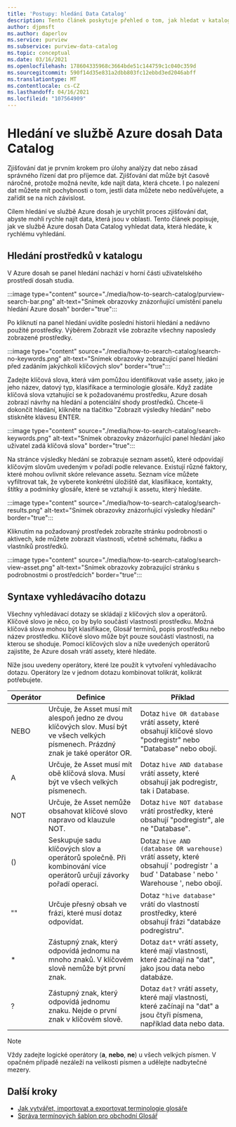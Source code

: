 ```yaml
---
title: 'Postupy: hledání Data Catalog'
description: Tento článek poskytuje přehled o tom, jak hledat v katalogu dat.
author: djpmsft
ms.author: daperlov
ms.service: purview
ms.subservice: purview-data-catalog
ms.topic: conceptual
ms.date: 03/16/2021
ms.openlocfilehash: 178604335968c3664bde51c144759c1c040c359d
ms.sourcegitcommit: 590f14d35e831a2dbb803fc12ebbd3ed2046abff
ms.translationtype: MT
ms.contentlocale: cs-CZ
ms.lasthandoff: 04/16/2021
ms.locfileid: "107564909"
---
```

# <a name="search-the-azure-purview-data-catalog"></a>Hledání ve službě Azure dosah Data Catalog

Zjišťování dat je prvním krokem pro úlohy analýzy dat nebo zásad správného řízení dat pro příjemce dat. Zjišťování dat může být časově náročné, protože možná nevíte, kde najít data, která chcete. I po nalezení dat můžete mít pochybnosti o tom, jestli data můžete nebo nedůvěřujete, a zařídit se na nich závislost.

Cílem hledání ve službě Azure dosah je urychlit proces zjišťování dat, abyste mohli rychle najít data, která jsou v oblasti. Tento článek popisuje, jak ve službě Azure dosah Data Catalog vyhledat data, která hledáte, k rychlému vyhledání.

## <a name="search-the-catalog-for-assets"></a>Hledání prostředků v katalogu

V Azure dosah se panel hledání nachází v horní části uživatelského prostředí dosah studia.

:::image type="content" source="./media/how-to-search-catalog/purview-search-bar.png" alt-text="Snímek obrazovky znázorňující umístění panelu hledání Azure dosah" border="true":::

Po kliknutí na panel hledání uvidíte poslední historii hledání a nedávno použité prostředky. Výběrem Zobrazit vše zobrazíte všechny naposledy zobrazené prostředky.

:::image type="content" source="./media/how-to-search-catalog/search-no-keywords.png" alt-text="Snímek obrazovky zobrazující panel hledání před zadáním jakýchkoli klíčových slov" border="true":::

Zadejte klíčová slova, která vám pomůžou identifikovat vaše assety, jako je jeho název, datový typ, klasifikace a terminologie glosáře. Když zadáte klíčová slova vztahující se k požadovanému prostředku, Azure dosah zobrazí návrhy na hledání a potenciální shody prostředků. Chcete-li dokončit hledání, klikněte na tlačítko "Zobrazit výsledky hledání" nebo stiskněte klávesu ENTER.

:::image type="content" source="./media/how-to-search-catalog/search-keywords.png" alt-text="Snímek obrazovky znázorňující panel hledání jako uživatel zadá klíčová slova" border="true":::

Na stránce výsledky hledání se zobrazuje seznam assetů, které odpovídají klíčovým slovům uvedeným v pořadí podle relevance. Existují různé faktory, které mohou ovlivnit skóre relevance assetu. Seznam více můžete vyfiltrovat tak, že vyberete konkrétní úložiště dat, klasifikace, kontakty, štítky a podmínky glosáře, které se vztahují k assetu, který hledáte.

:::image type="content" source="./media/how-to-search-catalog/search-results.png" alt-text="Snímek obrazovky znázorňující výsledky hledání" border="true":::

 Kliknutím na požadovaný prostředek zobrazíte stránku podrobnosti o aktivech, kde můžete zobrazit vlastnosti, včetně schématu, řádku a vlastníků prostředků.

:::image type="content" source="./media/how-to-search-catalog/search-view-asset.png" alt-text="Snímek obrazovky zobrazující stránku s podrobnostmi o prostředcích" border="true":::

## <a name="search-query-syntax"></a>Syntaxe vyhledávacího dotazu

Všechny vyhledávací dotazy se skládají z klíčových slov a operátorů. Klíčové slovo je něco, co by bylo součástí vlastností prostředku. Možná klíčová slova mohou být klasifikace, Glosář termínů, popis prostředku nebo název prostředku. Klíčové slovo může být pouze součástí vlastnosti, na kterou se shoduje. Pomocí klíčových slov a níže uvedených operátorů zajistíte, že Azure dosah vrátí assety, které hledáte. 

Níže jsou uvedeny operátory, které lze použít k vytvoření vyhledávacího dotazu. Operátory lze v jednom dotazu kombinovat tolikrát, kolikrát potřebujete.

| Operátor | Definice | Příklad |
| -------- | ---------- | ------- |
| NEBO | Určuje, že Asset musí mít alespoň jedno ze dvou klíčových slov. Musí být ve všech velkých písmenech. Prázdný znak je také operátor OR.  | Dotaz `hive OR database` vrátí assety, které obsahují klíčové slovo "podregistr" nebo "Database" nebo obojí. |
| A | Určuje, že Asset musí mít obě klíčová slova. Musí být ve všech velkých písmenech. | Dotaz `hive AND database` vrátí assety, které obsahují jak podregistr, tak i Database. |
| NOT | Určuje, že Asset nemůže obsahovat klíčové slovo napravo od klauzule NOT. | Dotaz `hive NOT database` vrátí prostředky, které obsahují "podregistr", ale ne "Database". |
| () | Seskupuje sadu klíčových slov a operátorů společně. Při kombinování více operátorů určují závorky pořadí operací. | Dotaz `hive AND (database OR warehouse)` vrátí assety, které obsahují ' podregistr ' a buď ' Database ' nebo ' Warehouse ', nebo obojí. |
| "" | Určuje přesný obsah ve frázi, které musí dotaz odpovídat. | Dotaz `"hive database"` vrátí do vlastností prostředky, které obsahují frázi "databáze podregistru". |
| * | Zástupný znak, který odpovídá jednomu na mnoho znaků. V klíčovém slově nemůže být první znak. | Dotaz `dat*` vrátí assety, které mají vlastnosti, které začínají na "dat", jako jsou data nebo databáze. |
| ? | Zástupný znak, který odpovídá jednomu znaku. Nejde o první znak v klíčovém slově. | Dotaz `dat?` vrátí assety, které mají vlastnosti, které začínají na "dat" a jsou čtyři písmena, například data nebo data. |

> [!Note]
> Vždy zadejte logické operátory (**a**, **nebo**, **ne**) u všech velkých písmen. V opačném případě nezáleží na velikosti písmen a udělejte nadbytečné mezery.

## <a name="next-steps"></a>Další kroky

- [Jak vytvářet, importovat a exportovat terminologie glosáře](how-to-create-import-export-glossary.md)
- [Správa termínových šablon pro obchodní Glosář](how-to-manage-term-templates.md)
